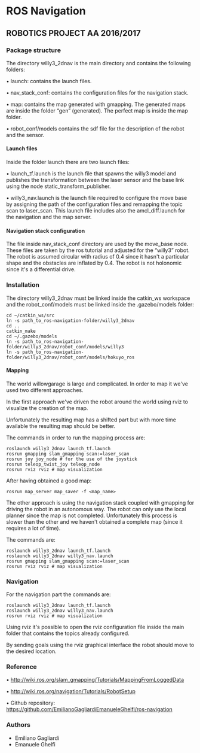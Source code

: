 # ROS Navigation
## ROBOTICS PROJECT AA 2016/2017

### Package structure

The directory willy3_2dnav is the main directory and contains the following folders:

• launch: contains the launch files.

• nav_stack_conf: contains the configuration files for the navigation stack.

• map: contains the map generated with gmapping. The generated maps are inside the folder “gen” (generated). The perfect map is inside the map folder.

• robot_conf/models contains the sdf file for the description of the robot and the sensor.

#### Launch files

Inside the folder launch there are two launch files: 

• launch_tf.launch is the launch file that spawns the willy3 model and publishes the transformation between the laser sensor and the base link using the node static_transform_publisher.

• willy3_nav.launch is the launch file required to configure the move base by assigning the path of the configuration files and remapping the topic scan to laser_scan. This launch file includes also the amcl_diff.launch for the navigation and the map server.

#### Navigation stack configuration

The file inside nav_stack_conf directory are used by the move_base node. These files are taken by the ros tutorial and adjusted for the “willy3” robot. The robot is assumed circular with radius of 0.4 since it hasn't a particular shape and the obstacles are inflated by 0.4. The robot is not holonomic since it's a differential drive.

### Installation

The directory willy3_2dnav must be linked inside the catkin_ws workspace and the robot_conf/models must be linked inside the .gazebo/models folder:

```
cd ~/catkin_ws/src
ln -s path_to_ros-navigation-folder/willy3_2dnav
cd ..
catkin_make
cd ~/.gazebo/models
ln -s path_to_ros-navigation-folder/willy3_2dnav/robot_conf/models/willy3
ln -s path_to_ros-navigation-folder/willy3_2dnav/robot_conf/models/hokuyo_ros
```

#### Mapping

The world willowgarage is large and complicated. In order to map it we've used two different approaches.

In the first approach we've driven the robot around the world using rviz to visualize the creation of the map.

Unfortunately the resulting map has a shifted part but with more time available the resulting map should be better.

The commands in order to run the mapping process are:

```
roslaunch willy3_2dnav launch_tf.launch
rosrun gmapping slam_gmapping scan:=laser_scan
rosrun joy joy_node # for the use of the joystick
rosrun teleop_twist_joy teleop_node
rosrun rviz rviz # map visualization
```

After having obtained a good map:

```
rosrun map_server map_saver -f <map_name> 
```

The other approach is using the navigation stack coupled with gmapping for driving the robot in an autonomous way. The robot can only use the local planner since the map is not completed. Unfortunately this process is slower than the other and we haven't obtained a complete map (since it requires a lot of time).

The commands are:

```
roslaunch willy3_2dnav launch_tf.launch
roslaunch willy3_2dnav willy3_nav.launch
rosrun gmapping slam_gmapping scan:=laser_scan
rosrun rviz rviz # map visualization
```

### Navigation

For the navigation part the commands are:

```
roslaunch willy3_2dnav launch_tf.launch
roslaunch willy3_2dnav willy3_nav.launch
rosrun rviz rviz # map visualization
```

Using rviz it's possible to open the rviz configuration file inside the main folder that contains the topics already configured.

By sending goals using the rviz graphical interface the robot should move to the desired location.

### Reference

• http://wiki.ros.org/slam_gmapping/Tutorials/MappingFromLoggedData

• http://wiki.ros.org/navigation/Tutorials/RobotSetup

• Github repository: https://github.com/EmilianoGagliardiEmanueleGhelfi/ros-navigation

### Authors
- Emiliano Gagliardi 
- Emanuele Ghelfi
